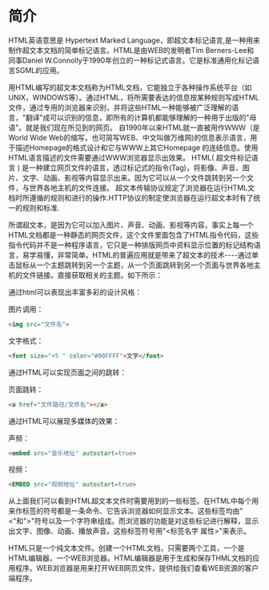 # 简介
HTML英语意思是 Hypertext Marked Language，即超文本标记语言,是一种用来制作超文本文档的简单标记语言。HTML是由WEB的发明者Tim Berners-Lee和同事Daniel W.Connolly于1990年创立的一种标记式语言。它是标准通用化标记语言SGML的应用。

用HTML编写的超文本文档称为HTML文档，它能独立于各种操作系统平台（如UNIX，WINDOWS等）。通过HTML，将所需要表达的信息按某种规则写成HTML文件，通过专用的浏览器来识别，并将这些HTML一种能够被广泛理解的语言，"翻译"成可以识别的信息，即所有的计算机都能够理解的一种用于出版的"母语"。就是我们现在所见到的网页。 自1990年以来HTML就一直被用作ＷＷＷ（是World Wide Web的缩写，也可简写WEB、中文叫做万维网)的信息表示语言，用于描述Homepage的格式设计和它与WWW上其它Homepage 的连结信息。使用HTML语言描述的文件需要通过WWW浏览器显示出效果。 HTML( 超文件标记语言 ) 是一种建立网页文件的语言，透过标记式的指令(Tag)，将影像、声音、图片、文字、动画、影视等内容显示出来。因为它可以从一个文件跳转到另一个文件，与世界各地主机的文件连接。 超文本传输协议规定了浏览器在运行HTML文档时所遵循的规则和进行的操作.HTTP协议的制定使浏览器在运行超文本时有了统一的规则和标准.

所谓超文本，是因为它可以加入图片、声音、动画、影视等内容，事实上每一个HTML文档都是一种静态的网页文件，这个文件里面包含了HTML指令代码，这些指令代码并不是一种程序语言，它只是一种排版网页中资料显示位置的标记结构语言，易学易懂，非常简单。HTML的普遍应用就是带来了超文本的技术----通过单击鼠标从一个主题跳转到另一个主题，从一个页面跳转到另一个页面与世界各地主机的文件链接。直接获取相关的主题。如下所示：

通过html可以表现出丰富多彩的设计风格：

图片调用：

```html
<img src="文件名">
```

文字格式：

```html
<font size="+5 " color="#00FFFF">文字</font>
```

通过HTML可以实现页面之间的跳转：　

页面跳转：

```html
<a href="文件路径/文件名"></a>
```

通过HTML可以展现多媒体的效果：　

声频：

```html
<embed src="音乐地址" autostart=true>
```

视频：

```html
<EMBED src="视频地址" autostart=true>
```

从上面我们可以看到HTML超文本文件时需要用到的一些标签。在HTML中每个用来作标签的符号都是一条命令、它告诉浏览器如何显示文本。这些标签均由"<"和">"符号以及一个字符串组成。而浏览器的功能是对这些标记进行解释，显示出文字、图像、动画、播放声音。这些标签符号用"<标签名字 属性>"来表示。

HTML只是一个纯文本文件。创建一个HTML文档，只需要两个工具，一个是HTML编辑器，一个WEB浏览器。HTML编辑器是用于生成和保存THML文档的应用程序。WEB浏览器是用来打开WEB网页文件，提供给我们查看WEB资源的客户端程序。
